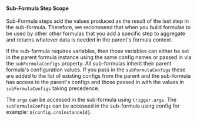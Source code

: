 #### Sub-Formula Step Scope

Sub-Formula steps add the values produced as the result of the last step in the sub-formula. Therefore, we recommend that when you build formulas to be used by other other formulas that you add a specific step to aggregate and returns whatever data is needed in the parent's formula context.

If the sub-formula requires variables, then those variables can either be set in the parent formula instance using the same config names or passed in via the `subFormulaConfigs` property. All sub-formulas inherit their parent formula's configuration values. If you pass in the `subFormulaConfigs` these are added to the list of existing configs from the parent and the sub-formula has access to the parent's configs and those passed in with the values in `subFormulaConfigs` taking precedence.

The `args` can be accessed in the sub-formula using `trigger.args`. The `subFormulaConfigs` can be accessed in the sub-formula using config for example: `${config.crmInstanceId}`.
